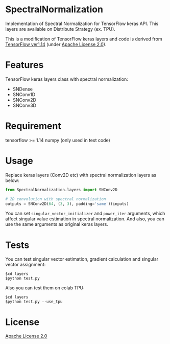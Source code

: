 # SpectralNormalization
Implementation of Spectral Normalization for TensorFlow keras API.
This layers are available on Distribute Strategy (ex. TPU).

This is a modification of TensorFlow keras layers and code is derived from [TensorFlow ver1.14](https://github.com/tensorflow/tensorflow/tree/r1.14/tensorflow) (under [Apache License 2.0](https://github.com/mgmk2/SpectralNormalization/blob/master/LICENSE)).

# Features
TensorFlow keras layers class with spectral normalization:
* SNDense
* SNConv1D
* SNConv2D
* SNConv3D

# Requirement
tensorflow >= 1.14
numpy (only used in test code)

# Usage
Replace keras layers (Conv2D etc) with spectral normalization layers as below:
```python
from SpectralNormalization.layers import SNConv2D

# 2D convolution with spectral normalization
outputs = SNConv2D(64, (3, 3), padding='same')(inputs)
```

You can set `singular_vector_initializer` and `power_iter` arguments, which affect singular value estimation in spectral normalization.
And also, you can use the same arguments as original keras layers.

# Tests
You can test singular vector estimation, gradient calculation and singular vector assignment:
```
$cd layers
$python test.py
```

Also you can test them on colab TPU:
```
$cd layers
$python test.py --use_tpu
```

# License
[Apache License 2.0](https://github.com/mgmk2/SpectralNormalization/blob/master/LICENSE)
